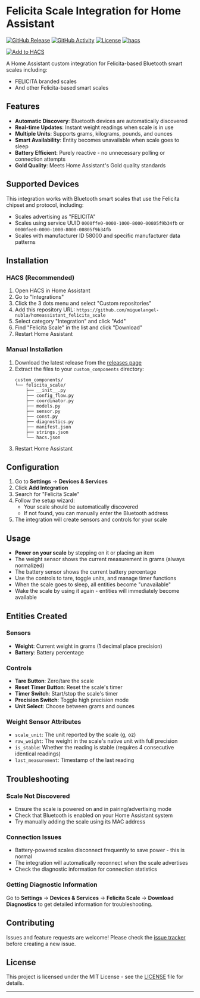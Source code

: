 # Felicita Scale Integration for Home Assistant

[![GitHub Release][releases-shield]][releases]
[![GitHub Activity][commits-shield]][commits]
[![License][license-shield]](LICENSE)
[![hacs][hacsbadge]][hacs]

[![Add to HACS](https://my.home-assistant.io/badges/hacs_repository.svg)](https://my.home-assistant.io/redirect/hacs_repository/?owner=miguelangel-nubla&repository=homeassistant_felicita_scale&category=integration)

A Home Assistant custom integration for Felicita-based Bluetooth smart scales including:
- FELICITA branded scales
- And other Felicita-based smart scales

## Features

- **Automatic Discovery**: Bluetooth devices are automatically discovered
- **Real-time Updates**: Instant weight readings when scale is in use
- **Multiple Units**: Supports grams, kilograms, pounds, and ounces
- **Smart Availability**: Entity becomes unavailable when scale goes to sleep
- **Battery Efficient**: Purely reactive - no unnecessary polling or connection attempts
- **Gold Quality**: Meets Home Assistant's Gold quality standards

## Supported Devices

This integration works with Bluetooth smart scales that use the Felicita chipset and protocol, including:

- Scales advertising as "FELICITA"
- Scales using service UUID `0000ffe0-0000-1000-8000-00805f9b34fb` or `0000fee0-0000-1000-8000-00805f9b34fb`
- Scales with manufacturer ID 58000 and specific manufacturer data patterns

## Installation

### HACS (Recommended)

1. Open HACS in Home Assistant
2. Go to "Integrations" 
3. Click the 3 dots menu and select "Custom repositories"
4. Add this repository URL: `https://github.com/miguelangel-nubla/homeassistant_felicita_scale`
5. Select category "Integration" and click "Add"
6. Find "Felicita Scale" in the list and click "Download"
7. Restart Home Assistant

### Manual Installation

1. Download the latest release from the [releases page][releases]
2. Extract the files to your `custom_components` directory:
   ```
   custom_components/
   └── felicita_scale/
       ├── __init__.py
       ├── config_flow.py
       ├── coordinator.py
       ├── models.py
       ├── sensor.py
       ├── const.py
       ├── diagnostics.py
       ├── manifest.json
       ├── strings.json
       └── hacs.json
   ```
3. Restart Home Assistant

## Configuration

1. Go to **Settings** → **Devices & Services**
2. Click **Add Integration**
3. Search for "Felicita Scale"
4. Follow the setup wizard:
   - Your scale should be automatically discovered
   - If not found, you can manually enter the Bluetooth address
5. The integration will create sensors and controls for your scale

## Usage

- **Power on your scale** by stepping on it or placing an item
- The weight sensor shows the current measurement in grams (always normalized)
- The battery sensor shows the current battery percentage
- Use the controls to tare, toggle units, and manage timer functions
- When the scale goes to sleep, all entities become "unavailable"
- Wake the scale by using it again - entities will immediately become available

## Entities Created

### Sensors
- **Weight**: Current weight in grams (1 decimal place precision)
- **Battery**: Battery percentage

### Controls  
- **Tare Button**: Zero/tare the scale
- **Reset Timer Button**: Reset the scale's timer
- **Timer Switch**: Start/stop the scale's timer
- **Precision Switch**: Toggle high precision mode
- **Unit Select**: Choose between grams and ounces

### Weight Sensor Attributes

- `scale_unit`: The unit reported by the scale (g, oz)
- `raw_weight`: The weight in the scale's native unit with full precision
- `is_stable`: Whether the reading is stable (requires 4 consecutive identical readings)
- `last_measurement`: Timestamp of the last reading

## Troubleshooting

### Scale Not Discovered
- Ensure the scale is powered on and in pairing/advertising mode
- Check that Bluetooth is enabled on your Home Assistant system
- Try manually adding the scale using its MAC address

### Connection Issues
- Battery-powered scales disconnect frequently to save power - this is normal
- The integration will automatically reconnect when the scale advertises
- Check the diagnostic information for connection statistics

### Getting Diagnostic Information
Go to **Settings** → **Devices & Services** → **Felicita Scale** → **Download Diagnostics** to get detailed information for troubleshooting.

## Contributing

Issues and feature requests are welcome! Please check the [issue tracker][issues] before creating a new issue.

## License

This project is licensed under the MIT License - see the [LICENSE](LICENSE) file for details.

---

[releases-shield]: https://img.shields.io/github/release/miguelangel-nubla/homeassistant_felicita_scale.svg?style=for-the-badge
[releases]: https://github.com/miguelangel-nubla/homeassistant_felicita_scale/releases
[commits-shield]: https://img.shields.io/github/commit-activity/y/miguelangel-nubla/homeassistant_felicita_scale.svg?style=for-the-badge
[commits]: https://github.com/miguelangel-nubla/homeassistant_felicita_scale/commits/main
[license-shield]: https://img.shields.io/github/license/miguelangel-nubla/homeassistant_felicita_scale.svg?style=for-the-badge
[hacs]: https://github.com/hacs/integration
[hacsbadge]: https://img.shields.io/badge/HACS-Custom-orange.svg?style=for-the-badge
[issues]: https://github.com/miguelangel-nubla/homeassistant_felicita_scale/issues